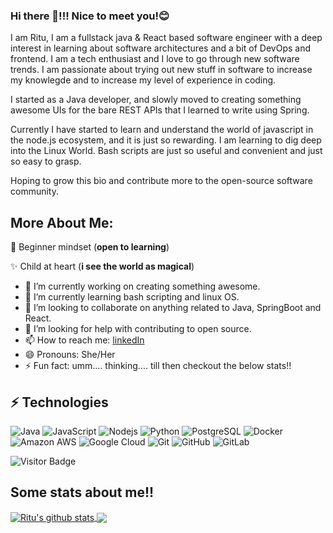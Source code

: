 ### Hi there 👋!!! Nice to meet you!😊

I am Ritu, I am a fullstack java & React based software engineer with a deep interest in learning about software architectures and a bit of DevOps and frontend. I am a tech enthusiast and I love to go through new software trends.
I am passionate about trying out new stuff in software to increase my knowlegde and to increase my level of experience in coding.

I started as a Java developer, and slowly moved to creating something awesome UIs for the bare REST APIs that I learned to write using Spring.

Currently I have started to learn and understand the world of javascript in the node.js ecosystem, and it is just so rewarding.
I am learning to dig deep into the Linux World. Bash scripts are just so useful and convenient and just so easy to grasp.

Hoping to grow this bio and contribute more to the open-source software community.

## More About Me:

:apple: Beginner mindset (**open to learning**)

:sparkles: Child at heart (**i see the world as magical**)


- 🔭 I’m currently working on creating something awesome.
- 🌱 I’m currently learning bash scripting and linux OS.
- 👯 I’m looking to collaborate on anything related to Java, SpringBoot and React.
- 🤔 I’m looking for help with contributing to open source.
- 📫 How to reach me: [linkedIn](https://www.linkedin.com/in/ritu-chimaniya-5546ab120/)
- 😄 Pronouns: She/Her
- ⚡ Fun fact: umm.... thinking.... till then checkout the below stats!!

## ⚡ Technologies

![Java](https://img.shields.io/badge/-java-E34A86?style=flat-square&logo=java)
![JavaScript](https://img.shields.io/badge/-JavaScript-black?style=flat-square&logo=javascript)
![Nodejs](https://img.shields.io/badge/-Nodejs-black?style=flat-square&logo=Node.js)
![Python](https://img.shields.io/badge/-Python-black?style=flat-square&logo=Python)
![PostgreSQL](https://img.shields.io/badge/-PostgreSQL-336791?style=flat-square&logo=postgresql)
![Docker](https://img.shields.io/badge/-Docker-black?style=flat-square&logo=docker)
![Amazon AWS](https://img.shields.io/badge/Amazon%20AWS-232F3E?style=flat-square&logo=amazon-aws)
![Google Cloud](https://img.shields.io/badge/Google%20Cloud-black?style=flat-square&logo=google-cloud)
![Git](https://img.shields.io/badge/-Git-black?style=flat-square&logo=git)
![GitHub](https://img.shields.io/badge/-GitHub-181717?style=flat-square&logo=github)
![GitLab](https://img.shields.io/badge/-GitLab-FCA121?style=flat-square&logo=gitlab)

![Visitor Badge](https://visitor-badge.laobi.icu/badge?page_id=sanket0612.sanket0612)

## Some stats about me!!

<a href="https://github.com/anuraghazra/github-readme-stats">
  <img align="center" src="https://github-readme-stats.vercel.app/api?username=ritu0003&show_icons=true&include_all_commits=true&theme=dark" alt="Ritu's github stats" />
</a>
<a href="https://github.com/anuraghazra/github-readme-stats">
  <!-- Change the `github-readme-stats.anuraghazra1.vercel.app` to `github-readme-stats.vercel.app`  -->
  <img align="center" src="https://github-readme-stats.vercel.app/api/top-langs/?username=ritu0003&layout=compact&theme=dark" />
</a>
